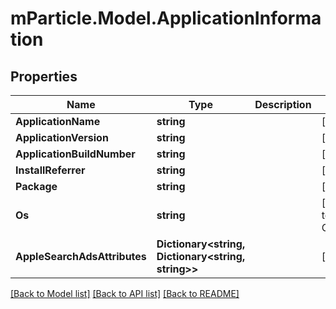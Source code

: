 # mParticle.Model.ApplicationInformation
## Properties

Name | Type | Description | Notes
------------ | ------------- | ------------- | -------------
**ApplicationName** | **string** |  | [optional] 
**ApplicationVersion** | **string** |  | [optional] 
**ApplicationBuildNumber** | **string** |  | [optional] 
**InstallReferrer** | **string** |  | [optional] 
**Package** | **string** |  | [optional] 
**Os** | **string** |  | [optional] [default to OsEnum.Unknown]
**AppleSearchAdsAttributes** | **Dictionary&lt;string, Dictionary&lt;string, string&gt;&gt;** |  | [optional] 

[[Back to Model list]](../README.md#documentation-for-models) [[Back to API list]](../README.md#documentation-for-api-endpoints) [[Back to README]](../README.md)

